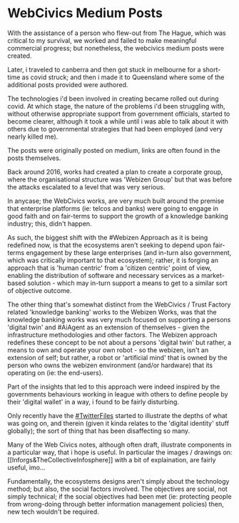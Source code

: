 # WebCivics Medium Posts

With the assistance of a person who flew-out from The Hague, which was critical to my survival, we worked and failed to make meaningful commercial progress; but nonetheless, the webcivics medium posts were created.

Later, i traveled to canberra and then got stuck in melbourne for a short-time as covid struck; and then i made it to Queensland where some of the additional posts provided were authored. 

The technologies i'd been involved in creating became rolled out during covid. At which stage, the nature of the problems i'd been struggling with, without otherwise appropriate support from government officials, started to become clearer, although it took a while until i was able to talk about it with others due to governmental strategies that had been employed (and very nearly killed me).

The posts were originally posted on medium, links are often found in the posts themselves.

Back around 2016, works had created a plan to create a corporate group, where the organisational structure was 'Webizen Group' but that was before the attacks escalated to a level that was very serious. 

In anycase; the WebCivics works, are very much built around the premise that enterprise platforms (ie: telcos and banks) were going to engage in good faith and on fair-terms to support the growth of a knowledge banking industry; this, didn't happen.  

As such, the biggest shift with the #Webizen Approach as it is being redefined now, is that the ecosystems aren't seeking to depend upon fair-terms engagement by these large enterprises (and in-turn also government, which was critically important to that ecosystem); rather, it is forging an approach that is 'human centric' from a 'citizen centric' point of view, enabling the distribution of software and necessary services as a market-based solution - which may in-turn support a means to get to a similar sort of objective outcome.

The other thing that's somewhat distinct from the WebCivics / Trust Factory related 'knowledge banking' works to the Webizen Works, was that the knowledge banking works was very much focused on supporting a persons 'digital twin' and #AiAgent as an extension of themselves - given the infrastructure methodologies and other factors.  The Webizen approach redefines these concept to be not about a persons 'digital twin' but rather, a means to own and operate your own robot - so the webizen, isn't an extension of self; but rather, a robot or 'artificial mind' that is owned by the person who owns the webizen environment (and/or hardware) that its operating on (ie: the end-users).  

Part of the insights that led to this approach were indeed inspired by the governments behaviours working in league with others to define people by their 'digital wallet' in a way, i found to be fairly disturbing. 

Only recently have the [#TwitterFiles](https://twitter.com/search?q=%23TwitterFiles) started to illustrate the depths of what was going on, and therein (given it kinda relates to the 'digital identity' stuff globally); the sort of thing that has been disaffecting so many.  

Many of the Web Civics notes, although often draft, illustrate components in a particular way, that i hope is useful.  In particular the images / drawings on: [[Inforgs&TheCollectiveInfosphere]] with a bit of explaination, are fairly useful, imo...

Fundamentally, the ecosystems designs aren't simply about the technology method; but also, the social factors involved.  The objectives are social, not simply technical; if the social objectives had been met (ie: protecting people from wrong-doing through better information management policies) then, new tech wouldn't be required.  